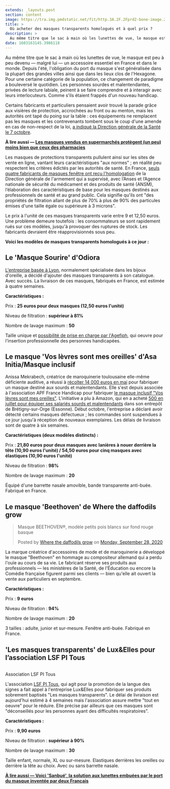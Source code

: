 ```yaml
--- 
extends: _layouts.post 
section: content 
image: https://tra.img.pmdstatic.net/fit/http.3A.2F.2Fprd2-bone-image.2Es3-website-eu-west-1.2Eamazonaws.2Ecom.2Fbin.2F2020.2F10.2F16.2F26cb4669-5d80-418e-9de5-0cf1c9d831fb.2Epng/1200x630/quality/80/ou-acheter-des-masques-transparents-homologues-et-a-quel-prix.jpg 
title: > 
  Où acheter des masques transparents homologués et à quel prix ? 
description: > 
  Au même titre que le sac à main où les lunettes de vue, le masque est peu à peu devenu — malgré lui — un accessoire essentiel en France et dans le monde.Les personnes sourdes et malentendantes, privées de lecture labiale, peinent à se faire comprendre et à interagir avec leurs interlocuteurs.Le prix à l'unité de ces masques transparents varie entre 9 et 12,50 euros.Voici les modèles de masques transparents homologués à ce jour :Le 'Masque Sourire' d'OdioraL'entreprise basée à Lyon, normalement spécialisée dans les bijoux d'oreille, a décidé d'ajouter des masques transparents à son catalogue.Le délai de livraison est aujourd'hui estimé à 4 semaines mais l'association assure mettre "tout en oeuvre" pour le réduire. 
date: 1603163145.3986118 
--- 
```

<div><p>Au m&#234;me titre que le sac &#224; main o&#249; les lunettes de vue, le masque est peu &#224; peu devenu &#8212; malgr&#233; lui &#8212; un accessoire essentiel en France et dans le monde. Depuis l'&#233;t&#233;, l'obligation du port du masque s'est g&#233;n&#233;ralis&#233;e dans la plupart des grandes villes ainsi que dans les lieux clos de l'Hexagone. Pour une certaine cat&#233;gorie de la population, ce changement de paradigme a boulevers&#233; le quotidien. Les personnes sourdes et malentendantes, priv&#233;es de lecture labiale, peinent &#224; se faire comprendre et &#224; interagir avec leurs interlocuteurs. Comme s'ils &#233;taient frapp&#233;s d'un nouveau handicap.</p><p>Certains fabricants et particuliers pensaient avoir trouv&#233; la parade gr&#226;ce aux visi&#232;res de protection, accroch&#233;es au front ou au menton, mais les autorit&#233;s ont tap&#233; du poing sur la table : ces &#233;quipements ne remplacent pas les masques et les contrevenants tombent sous le coup d'une amende en cas de non-respect de la loi, <a href="https://factuel.afp.com/attention-les-visieres-ne-remplacent-pas-les-masques">a indiqu&#233; la Direction g&#233;n&#233;rale de la Sant&#233; le 7 octobre</a>.</p><p class="ads-core-placer" id="Pave-Haut2_5f8e4e9fc9179"></p><p><strong>&#192; lire aussi &#8212; </strong><a href="https://www.businessinsider.fr/les-masques-vendus-en-supermarches-protegent-un-peu-moins-bien-que-ceux-des-pharmacies-185634"><strong>Les masques vendus en supermarch&#233;s prot&#232;gent (un peu) moins bien que ceux des pharmacies</strong></a></p><p>Les masques de protections transparents pullulent ainsi sur les sites de vente en ligne, vantant leurs caract&#233;ristiques "aux normes" ; en r&#233;alit&#233; peu respectent les crit&#232;res &#233;dict&#233;s par les autorit&#233;s de sant&#233;. En France, <a href="https://www.entreprises.gouv.fr/fr/covid-19/covid-19-informations-relatives-aux-masques-grand-public">seuls quatre fabricants de masques fen&#234;tre ont re&#231;u l'homologation</a> de la Direction g&#233;n&#233;rale de l'armement qui a supervis&#233;, avec l&#8217;Anses et l&#8217;Agence nationale de s&#233;curit&#233; du m&#233;dicament et des produits de sant&#233; (ANSM), l&#8217;&#233;laboration des caract&#233;ristiques de base pour les masques destin&#233;s aux professionnels de sant&#233; et au grand public. Cela signifie qu'ils ont "des propri&#233;t&#233;s de filtration allant de plus de 70% &#224; plus de 90% des particules &#233;mises d'une taille &#233;gale ou sup&#233;rieure &#224; 3 microns".</p><p class="ads-core-placer" id="Pave-Haut2_5f8e4e9fc917c"></p><p>Le prix &#224; l'unit&#233; de ces masques transparents varie entre 9 et 12,50 euros. Une probl&#232;me demeure toutefois : les consommateurs se sont rapidement ru&#233;s sur ces mod&#232;les, jusqu'&#224; provoquer des ruptures de stock. Les fabricants devraient &#234;tre r&#233;approvisionn&#233;s sous peu.</p><p><strong>Voici les mod&#232;les de masques transparents homologu&#233;s &#224; ce jour :</strong></p><h2 id="ek9bh">Le 'Masque Sourire' d'Odiora</h2><p></p><p><a href="https://odiora.fr/boutique/masque-sourire-odiora-nouvelle-collection-essentielle-blanc/">L'entreprise bas&#233;e &#224; Lyon</a>, normalement sp&#233;cialis&#233;e dans les bijoux d'oreille, a d&#233;cid&#233; d'ajouter des masques transparents &#224; son catalogue. Avec succ&#232;s. La livraison de ces masques, fabriqu&#233;s en France, est estim&#233;e &#224; quatre semaines.</p><p><strong>Caract&#233;ristiques : </strong></p><p>Prix : <strong>25 euros pour deux masques (12,50 euros l'unit&#233;)</strong></p><p>Niveau de filtration :<strong> sup&#233;rieur &#224; 81%</strong></p><p>Nombre de lavage maximum : <strong>50</strong></p><p>Taille unique et <a href="https://handicap.gouv.fr/presse/communiques-de-presse/article/mesures-exceptionnelles-prise-en-charge-masques-inclusifs?fbclid=IwAR1_pkkb-F60ge6Afg1OwHcUVtc-Orfj8mVZE-vECc3F0X9EP6RSle8_n-M">possibilit&#233; de prise en charge par l'Agefiph</a>, qui oeuvre pour l'insertion professionnelle des personnes handicap&#233;es.</p><p class="ads-core-placer" id="Pave-Haut2_5f8e4e9fc917e"></p><h2 id="ec9ke">Le masque 'Vos l&#232;vres sont mes oreilles' d'Asa Initia/Masque inclusif</h2><p>Anissa Mekrabech, cr&#233;atrice de maroquinerie toulousaine elle-m&#234;me d&#233;ficiente auditive, a r&#233;ussi &#224; <a href="https://www.letelegramme.fr/france/elle-recolte-14-000-eur-pour-fabriquer-des-masques-destines-aux-malentendants-03-05-2020-12546847.php">r&#233;colter 14 000 euros en mai</a> pour fabriquer un masque destin&#233; aux sourds et malentendants. Elle s'est depuis associ&#233;e &#224; l'association APF France Handicap pour fabriquer <a href="https://masqueinclusif.com">le masque inclusif "Vos l&#232;vres sont mes oreilles"</a>. L'initiative a plu &#224; Amazon, qui en a achet&#233; <a href="https://www.francebleu.fr/infos/societe/en-ile-de-france-un-masque-inclusif-pour-les-salaries-sourds-et-muets-1594912803">500 en juillet pour &#233;quiper ses salari&#233;s sourds et malentendants</a> dans son entrep&#244;t de Br&#233;tigny-sur-Orge (Essonne). D&#233;but octobre, l'entreprise a d&#233;clar&#233; avoir d&#233;tect&#233; certains masques d&#233;fectueux ; les commandes sont suspendues &#224; ce jour jusqu'&#224; r&#233;ception de nouveaux exemplaires. Les d&#233;lais de livraison sont de quatre &#224; six semaines.</p><p><strong>Caract&#233;ristiques (deux mod&#232;les distincts) : </strong></p><p class="ads-core-placer" id="Pave-Haut2_5f8e4e9fc9182"></p><p>Prix : <strong>21,80 euros pour deux masques avec lani&#232;res &#224; nouer derri&#232;re la t&#234;te (10,90 euros l'unit&#233;) / 54,50 euros pour cinq masques avec &#233;lastiques (10,90 euros l'unit&#233;)</strong></p><p>Niveau de filtration :<strong> 98%</strong></p><p>Nombre de lavage maximum : <strong>20</strong></p><p>&#201;quip&#233; d'une barrette nasale amovible, bande transparente anti-bu&#233;e. Fabriqu&#233; en France.</p><h2 id="eh8ng">Le masque 'Beethoven' de Where the daffodils grow</h2><p id="fb-root"></p>
<blockquote cite="https://www.facebook.com/wherethedaffodilsgrow/photos/a.449651669140527/814567332648957/?type=3" class="fb-xfbml-parse-ignore"><p>Masque BEETHOVEN&#174;, mod&#232;le petits pois blancs sur fond rouge basque</p>Posted by <a href="https://www.facebook.com/wherethedaffodilsgrow/">Where the daffodils grow</a> on&#160;<a href="https://www.facebook.com/wherethedaffodilsgrow/photos/a.449651669140527/814567332648957/?type=3">Monday, September 28, 2020</a></blockquote><p>La marque cr&#233;atrice d'accessoires de mode et de maroquinerie a d&#233;velopp&#233; le masque "Beethoven" en hommage au compositeur allemand qui a perdu l'ou&#239;e au cours de sa vie. Le fabricant r&#233;serve ses produits aux professionnels &#8212; les minist&#232;res de la Sant&#233;, de l'&#201;ducation ou encore la Com&#233;die fran&#231;aise figurent parmi ses clients &#8212; bien qu'elle ait ouvert la vente aux particuliers en septembre.</p><p class="ads-core-placer" id="Pave-Haut2_5f8e4e9fc9184"></p><p><strong>Caract&#233;ristiques  : </strong></p><p>Prix : <strong>9 euros</strong></p><p>Niveau de filtration :<strong> 94%</strong></p><p>Nombre de lavage maximum : <strong>20</strong></p><p>3 tailles : adulte, junior et sur-mesure. Fen&#234;tre anti-bu&#233;e. Fabriqu&#233; en France.</p><h2 id="49ll4">'Les masques transparents' de Lux&amp;Elles pour l&#8217;association LSF PI Tous</h2><img src="https://tra.img.pmdstatic.net/fit/http.3A.2F.2Fprd2-bone-image.2Es3-website-eu-west-1.2Eamazonaws.2Ecom.2Fbin.2F2020.2F10.2F16.2F8a100237-0e33-4f35-b9c9-bea171feaa67.2Ejpeg/1120x842/quality/80/thumbnail.jpeg" alt=""><p class="credit">Association LSF PI Tous</p><p>L'association <a href="http://lsfpitous.fr/?p=311">LSF PI Tous</a>, qui agit pour la promotion de la langue des signes a fait appel &#224; l'entreprise Lux&amp;Elles pour fabriquer ses produits sobrement baptis&#233;s "Les masques transparents". Le d&#233;lai de livraison est aujourd'hui estim&#233; &#224; 4 semaines mais l'association assure mettre "tout en oeuvre" pour le r&#233;duire. Elle pr&#233;cise par ailleurs que ces masques sont "d&#233;conseill&#233;s pour les personnes ayant des difficult&#233;s respiratoires".</p><p><strong>Caract&#233;ristiques  : </strong></p><p>Prix : <strong>9,90 euros</strong></p><p>Niveau de filtration :<strong> sup&#233;rieur &#224; 90%</strong></p><p>Nombre de lavage maximum : <strong>30</strong></p><p>Taille enfant, normale, XL ou sur-mesure. Elastiques derri&#232;res les oreilles ou derri&#232;re la t&#234;te au choix. Avec ou sans barrette nasale.</p><p class="ads-core-placer" id="Pave-Haut2_5f8e4e9fc9188"></p><p><a href="https://www.businessinsider.fr/voici-sanbue-la-solution-aux-lunettes-embuees-par-le-port-du-masque-inventee-par-deux-francais-185556"><strong>&#192; lire aussi &#8212; Voici 'Sanbu&#233;', la solution aux lunettes embu&#233;es par le port du masque invent&#233;e par deux Fran&#231;ais</strong></a></p> 
                            </div>